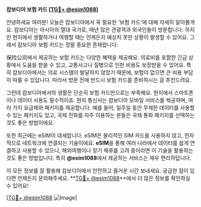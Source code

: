 **캄보디아 보험 카드 [[TG💪+ @esim1088](https://t.me/s/esim1088)]**

안녕하세요 여러분! 오늘은 캄보디아에서 꼭 필요한 '보험 카드'에 대해 자세히 알아볼게요. 캄보디아는 아시아의 열대 국가로, 매년 많은 관광객과 외국인들이 방문합니다. 하지만 현지에서 생활하거나 여행할 때는 언제든지 예상치 못한 상황이 발생할 수 있어요. 그래서 캄보디아 보험 카드는 정말 중요한 존재랍니다.

保险公司에서 제공하는 보험 카드는 다양한 혜택을 제공해요. 의료비를 포함한 긴급 상황에서 도움을 받을 수 있고, 교통사고나 질병으로 인한 비용도 보장받을 수 있어요. 특히 캄보디아에서는 의료 시스템이 발달하지 않았기 때문에, 보험이 없으면 큰 비용 부담이 따를 수 있답니다. 따라서 방문 전에 반드시 보험 카드를 준비하시는 걸 추천드려요.

그런데 캄보디아에서의 생활은 단순히 보험 카드만으로는 부족해요. 현지에서 스마트폰이나 데이터 사용도 필수적이죠. 현지 통신사는 캄보디아 모바일 서비스를 제공하며, 여러 가지 요금제와 패키지를 제공합니다. 예를 들어, 일주일 동안 무제한 데이터를 사용할 수 있는 패키지도 있고, 국제 전화를 자주 이용하는 분들은 국제 통화 패키지를 선택하는 것도 좋은 방법이에요.

또한 최근에는 eSIM이 대세랍니다. eSIM은 물리적인 SIM 카드를 사용하지 않고, 전자적으로 네트워크에 연결되는 기술이에요. **eSIM**을 통해 여러 나라에서 데이터를 쉽게 연결하고 사용할 수 있으니, 해외여행이나 장기 체류를 고려 중이라면 이 기술을 활용하는 것도 좋은 방법입니다. 특히 **@esim1088**에서 제공하는 서비스는 매우 편리하답니다.

이 모든 정보를 잘 활용해 캄보디아에서 안전하고 즐거운 시간 보내세요. 궁금한 점이 있다면 언제든지 문의해주세요. **[TG💪+ @esim1088](https://t.me/s/esim1088)**에서 더 많은 정보를 확인하실 수 있어요!

[[TG💪+ @esim1088](https://t.me/s/esim1088) ![Image](https://i.postimg.cc/Y0z9fWf4/image.png)]